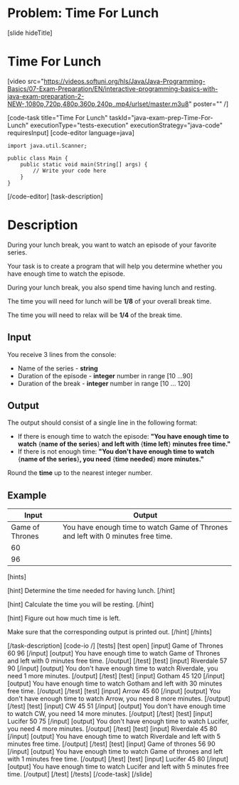 # Problem: Time For Lunch
[slide hideTitle]
# Time For Lunch

[video src="https://videos.softuni.org/hls/Java/Java-Programming-Basics/07-Exam-Preparation/EN/interactive-programming-basics-with-java-exam-preparation-2-NEW-,1080p,720p,480p,360p,240p,.mp4/urlset/master.m3u8" poster="" /]

[code-task title="Time For Lunch" taskId="java-exam-prep-Time-For-Lunch" executionType="tests-execution" executionStrategy="java-code" requiresInput]
[code-editor language=java]
```
import java.util.Scanner;

public class Main {
    public static void main(String[] args) {
        // Write your code here
    }
}
```
[/code-editor]
[task-description]
# Description
During your lunch break, you want to watch an episode of your favorite series.

Your task is to create a program that will help you determine whether you have enough time to watch the episode.

During your lunch break, you also spend time having lunch and resting.

The time you will need for lunch will be **1/8** of your overall break time.

The time you will need to relax will be **1/4** of the break time.

## Input
You receive 3 lines from the console:
- Name of the series - **string**
- Duration of the episode - **integer** number in range [10 ...90]
- Duration of the break - **integer** number in range [10 ... 120]

## Output
The output should consist of a single line in the following format:

- If there is enough time to watch the episode: **"You have enough time to watch** \{**name of the series**\} **and left with** \{**time left**\} **minutes free time."**
- If there is not enough time: **"You don't have enough time to watch** \{**name of the series**\}**, you need** \{**time needed**\} **more minutes."**

Round the **time** up to the nearest integer number.

## Example
| **Input** | **Output** |
| --- | --- | 
| Game of Thrones | You have enough time to watch Game of Thrones and left with 0 minutes free time. | 
| 60 | 
| 96 | 

[hints]

[hint]
Determine the time needed for having lunch.
[/hint]

[hint]
Calculate the time you will be resting.
[/hint]

[hint]
Figure out how much time is left.

Make sure that the corresponding output is printed out.
[/hint]
[/hints]

[/task-description]
[code-io /]
[tests]
[test open]
[input]
Game of Thrones
60
96
[/input]
[output]
You have enough time to watch Game of Thrones and left with 0 minutes free time.
[/output]
[/test]
[test]
[input]
Riverdale
57
90
[/input]
[output]
You don't have enough time to watch Riverdale, you need 1 more minutes.
[/output]
[/test]
[test]
[input]
Gotham
45
120
[/input]
[output]
You have enough time to watch Gotham and left with 30 minutes free time.
[/output]
[/test]
[test]
[input]
Arrow
45
60
[/input]
[output]
You don't have enough time to watch Arrow, you need 8 more minutes.
[/output]
[/test]
[test]
[input]
CW
45
51
[/input]
[output]
You don't have enough time to watch CW, you need 14 more minutes.
[/output]
[/test]
[test]
[input]
Lucifer
50
75
[/input]
[output]
You don't have enough time to watch Lucifer, you need 4 more minutes.
[/output]
[/test]
[test]
[input]
Riverdale
45
80
[/input]
[output]
You have enough time to watch Riverdale and left with 5 minutes free time.
[/output]
[/test]
[test]
[input]
Game of thrones
56
90
[/input]
[output]
You have enough time to watch Game of thrones and left with 1 minutes free time.
[/output]
[/test]
[test]
[input]
Lucifer
45
80
[/input]
[output]
You have enough time to watch Lucifer and left with 5 minutes free time.
[/output]
[/test]
[/tests]
[/code-task]
[/slide]
